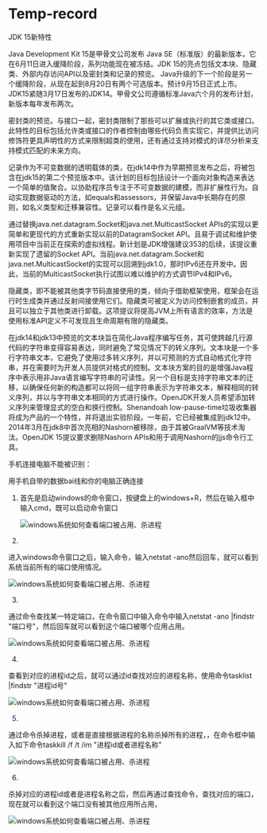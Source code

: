 # Temp-record

JDK 15新特性

Java Development Kit 15是甲骨文公司发布 Java SE（标准版）的最新版本，它在6月11日进入缓降阶段，系列功能现在被冻结。JDK 15的亮点包括文本块、隐藏类、外部内存访问API以及密封类和记录的预览。
Java升级的下一个阶段是另一个缓降阶段，从现在起到8月20日有两个可选版本。预计9月15日正式上市。JDK15紧随3月17日发布的JDK14。甲骨文公司遵循标准Java六个月的发布计划，新版本每年发布两次。

密封类的预览。与接口一起，密封类限制了那些可以扩展或执行的其它类或接口。此特性的目标包括允许类或接口的作者控制由哪些代码负责实现它，并提供比访问修饰符更具声明性的方式来限制超类的使用，还有通过支持对模式的详尽分析来支持模式匹配的未来方向。

记录作为不可变数据的透明载体的类，在jdk14中作为早期预览发布之后，将被包含在jdk15的第二个预览版本中。该计划的目标包括设计一个面向对象构造来表达一个简单的值聚合。以协助程序员专注于不可变数据的建模，而非扩展性行为。自动实现数据驱动的方法，如equals和assessors，并保留Java中长期存在的原则，如名义类型和迁移兼容性。记录可以看作是名义元组。

通过替换java.net.datagram.Socket和java.net.MulticastSocket APIs的实现以更简单和更现代的方式重新实现以前的DatagramSocket API。且易于调试和维护使用项目中当前正在探索的虚拟线程。新计划是JDK增强建议353的后续，该提议重新实现了遗留的Socket API。当前java.net.datagram.Socket和java.net.MulticastSocket的实现可以回溯到jdk1.0，那时IPv6还在开发中。因此，当前的MulticastSocket执行试图以难以维护的方式调节IPv4和IPv6。

隐藏类，即不能被其他类字节码直接使用的类，倾向于借助框架使用，框架会在运行时生成类并通过反射间接使用它们。隐藏类可被定义为访问控制嵌套的成员，并且可以独立于其他类进行卸载。这项提议将提高JVM上所有语言的效率，方法是使用标准API定义不可发现且生命周期有限的隐藏类。



在jdk14和jdk13中预览的文本块旨在简化Java程序编写任务，其可使跨越几行源代码的字符串变得容易表达，同时避免了常见情况下的转义序列。文本块是一个多行字符串文本，它避免了使用过多转义序列，并以可预测的方式自动格式化字符串，并在需要时为开发人员提供对格式的控制。文本块方案的目的是增强Java程序中表示用非Java语言编写字符串的可读性。另一个目标是支持字符串文本的迁移，以确保任何新的构造都可以将同一组字符串表示为字符串文本，解释相同的转义序列，并以与字符串文本相同的方式进行操作。OpenJDK开发人员希望添加转义序列来管理显式的空白和换行控制。Shenandoah low-pause-time垃圾收集器将成为产品的一个特性，并将退出实验阶段。一年前，它已经被集成到jdk12中。
2014年3月在jdk8中首次亮相的Nashorn被移除，由于其被GraalVM等技术淘汰。OpenJDK 15提议要求删除Nashorn APIs和用于调用Nashorn的jjs命令行工具。





手机连接电脑不能被识别：

用手机自带的数据bai线和你的电脑正确连接









1. 首先是启动windows的命令窗口，按键盘上的windows+R，然后在输入框中输入cmd，既可以启动命令窗口

   ![windows系统如何查看端口被占用、杀进程](https://exp-picture.cdn.bcebos.com/cd93a5665159854029fb1351b5a23a42a17ac467.jpg?x-bce-process=image%2Fresize%2Cm_lfit%2Cw_500%2Climit_1)

2. 

   进入windows命令窗口之后，输入命令，输入netstat -ano然后回车，就可以看到系统当前所有的端口使用情况。

   ![windows系统如何查看端口被占用、杀进程](https://exp-picture.cdn.bcebos.com/3fe32442a07aa01083e2fb8bbfbb19efa35f3e64.jpg?x-bce-process=image%2Fresize%2Cm_lfit%2Cw_500%2Climit_1)

3. 

   通过命令查找某一特定端口，在命令窗口中输入命令中输入netstat -ano |findstr "端口号"，然后回车就可以看到这个端口被哪个应用占用。

   ![windows系统如何查看端口被占用、杀进程](https://exp-picture.cdn.bcebos.com/a151a233ec3834bb5b3eb5ec8714c27bd3823d64.jpg?x-bce-process=image%2Fresize%2Cm_lfit%2Cw_500%2Climit_1)

4. 

   查看到对应的进程id之后，就可以通过id查找对应的进程名称，使用命令tasklist |findstr "进程id号"

   ![windows系统如何查看端口被占用、杀进程](https://exp-picture.cdn.bcebos.com/0d55dc7bd2828689e997a00265f97fbd4d7c3764.jpg?x-bce-process=image%2Fresize%2Cm_lfit%2Cw_500%2Climit_1)

5. 

   通过命令杀掉进程，或者是直接根据进程的名称杀掉所有的进程，，在命令框中输入如下命令taskkill /f /t /im "进程id或者进程名称"

   ![windows系统如何查看端口被占用、杀进程](https://exp-picture.cdn.bcebos.com/87c8bf46b7b1eef9346c5bcfbfb33c4132ba3264.jpg?x-bce-process=image%2Fresize%2Cm_lfit%2Cw_500%2Climit_1)

6. 

   杀掉对应的进程id或者是进程名称之后，然后再通过查找命令，查找对应的端口，现在就可以看到这个端口没有被其他应用所占用，

   ![windows系统如何查看端口被占用、杀进程](https://exp-picture.cdn.bcebos.com/7efc527c34b33c417c6bc4f2887de137c8762e64.jpg?x-bce-process=image%2Fresize%2Cm_lfit%2Cw_500%2Climit_1)